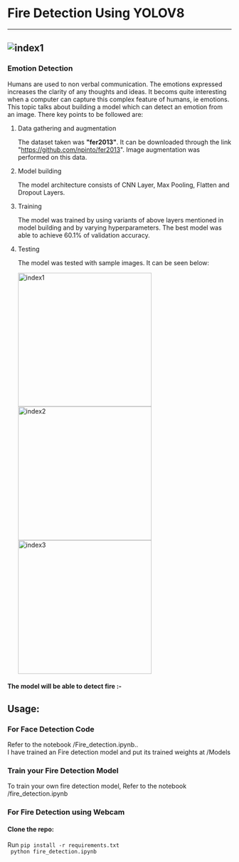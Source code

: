 # Fire Detection Using YOLOV8

---

## <img src="./Test_Images/demo.jpeg" alt="index1"/>

### Emotion Detection

Humans are used to non verbal communication. The emotions expressed increases the clarity of any thoughts and ideas. It becoms quite interesting when a computer can capture this complex feature of humans, ie emotions. This topic talks about building a model which can detect an emotion from an image. There key points to be followed are:

1. Data gathering and augmentation

   The dataset taken was **"fer2013"**. It can be downloaded through the link "https://github.com/npinto/fer2013". Image augmentation was performed on this data.

2. Model building

   The model architecture consists of CNN Layer, Max Pooling, Flatten and Dropout Layers.

3. Training

   The model was trained by using variants of above layers mentioned in model building and by varying hyperparameters. The best model was able to achieve 60.1% of validation accuracy.

4. Testing

   The model was tested with sample images. It can be seen below:

   <img src="./Test_Images/happy.jpg" alt="index1" height="300px"/>
   <img src="./Test_Images/neutral.jpg" alt="index2" height="300px"/>
    <img src="./Test_Images/suprise.jpg" alt="index3" height="300px"/>

#### The model will be able to detect fire :-

## Usage:

### For Face Detection Code

Refer to the notebook /Fire_detection.ipynb..<br/>
I have trained an Fire detection model and put its trained weights at /Models

### Train your Fire Detection Model

To train your own fire detection model, Refer to the notebook /fire_detection.ipynb

### For Fire Detection using Webcam

#### Clone the repo:

Run `pip install -r requirements.txt` <br/>
` python fire_detection.ipynb`
